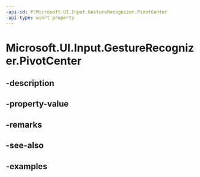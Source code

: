 ```yaml
---
-api-id: P:Microsoft.UI.Input.GestureRecognizer.PivotCenter
-api-type: winrt property
---
```


# Microsoft.UI.Input.GestureRecognizer.PivotCenter

<!--
public Windows.Foundation.Point PivotCenter { get; set; }
-->


## -description

## -property-value

## -remarks

## -see-also

## -examples


